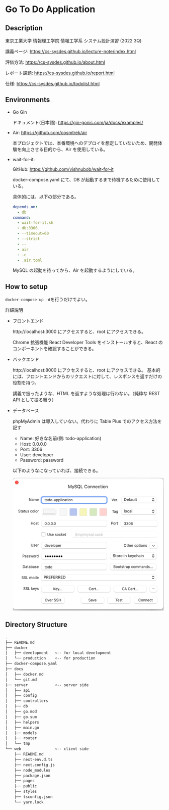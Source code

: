 # Go To Do Application

## Description

東京工業大学 情報理工学院 情報工学系 システム設計演習 (2022 3Q)

講義ページ: https://cs-sysdes.github.io/lecture-note/index.html

評価方法: https://cs-sysdes.github.io/about.html

レポート課題: https://cs-sysdes.github.io/report.html

仕様: https://cs-sysdes.github.io/todolist.html

## Environments

- Go Gin

  ドキュメント(日本語): https://gin-gonic.com/ja/docs/examples/

- Air: https://github.com/cosmtrek/air

  本プロジェクトでは、本番環境へのデプロイを想定していないため、開発体験を向上させる目的から、Air を使用している。

- wait-for-it:

  GitHub: https://github.com/vishnubob/wait-for-it

  docker-compose.yaml にて、DB が起動するまで待機するために使用している。

  具体的には、以下の部分である。

  ```yaml
  depends_on:
    - db
  command:
    - wait-for-it.sh
    - db:3306
    - --timeout=60
    - --strict
    - --
    - air
    - -c
    - .air.toml
  ```

  MySQL の起動を待ってから、Air を起動するようにしている。

## How to setup

`docker-compose up -d`を行うだけでよい。

詳細説明

- フロントエンド

  http://localhost:3000 にアクセスすると、root にアクセスできる。

  Chrome 拡張機能 React Developer Tools をインストールすると、React のコンポーネントを確認することができる。

- バックエンド

  http://localhost:8000 にアクセスすると、root にアクセスできる。
  基本的には、フロントエンドからのリクエストに対して、レスポンスを返すだけの役割を持つ。

  講義で扱ったような、HTML を返すような処理は行わない。（純粋な REST API として振る舞う）

- データベース

  phpMyAdmin は導入していない。代わりに Table Plus でのアクセス方法を記す

  - Name: 好きな名前(例: todo-application)
  - Host: 0.0.0.0
  - Port: 3306
  - User: developer
  - Password: password

  以下のようなになっていれば、接続できる。

  ![image](public/table-plus.png)

## Directory Structure

```bash
.
├── README.md
├── docker
│   ├── development   <-- for local development
│   └── production    <-- for production
├── docker-compose.yaml
├── docs
│   ├── docker.md
│   └── git.md
├── server            <-- server side
│   ├── api
│   ├── config
│   ├── controllers
│   ├── db
│   ├── go.mod
│   ├── go.sum
│   ├── helpers
│   ├── main.go
│   ├── models
│   ├── router
│   └── tmp
└── web               <-- client side
    ├── README.md
    ├── next-env.d.ts
    ├── next.config.js
    ├── node_modules
    ├── package.json
    ├── pages
    ├── public
    ├── styles
    ├── tsconfig.json
    └── yarn.lock
```
